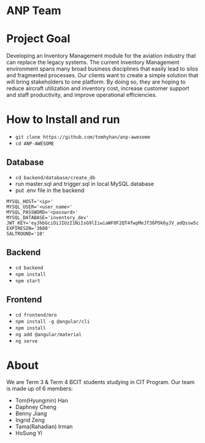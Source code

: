 # ANP Team

# Project Goal
Developing an Inventory Management module for the aviation industry that can replace the legacy systems. The current Inventory Management environment spans many broad business disciplines that easily lead to silos and fragmented processes. Our clients want to create a simple solution that will bring stakeholders to one platform. By doing so, they are hoping to reduce aircraft utilization and inventory cost, increase customer support and staff productivity, and improve operational efficiencies.

# How to Install and run
* ```git clone https://github.com/tomhyhan/anp-awesome```
* ```cd ANP-AWESOME```

## Database
* ```cd backend/database/create_db```
* run master.sql and trigger.sql in local MySQL database
* put .env file in the backend 
```
MYSQL_HOST='<ip>'
MYSQL_USER='<user_name>'
MYSQL_PASSWORD='<passwrd>'
MYSQL_DATABASE='inventory_dev'
JWT_KEY='eyJhbGciOiJIUzI1NiIsG9lIiwiaWF0F2QT4fwpMeJf36POk6yJV_adQssw5c'
EXPIRESIN='3600'
SALTROUND='10'
```

## Backend
* ```cd backend```
* ```npm install```
* ```npm start```

## Frontend
* ```cd frontend/mro```
* ```npm install -g @angular/cli```
* ```npm install```
* ```ng add @angular/material```
* ```ng serve```

# About
We are Term 3 & Term 4 BCIT students studying in CIT Program. Our team is made up of 6 members:
* Tom(Hyungmin) Han
* Daphney Cheng
* Benny Jiang
* Ingrid Zeng
* Tama(Rahadian) Irman
* HoSung Yi

